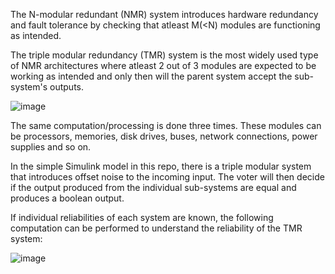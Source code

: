 The N-modular redundant (NMR) system introduces hardware redundancy and fault tolerance by checking that atleast M(<N) modules are functioning as intended.

The triple modular redundancy (TMR) system is the most widely used type of NMR architectures where atleast 2 out of 3 modules are expected to be working as intended and only then will the parent system accept the sub-system's outputs.

![image](https://github.com/anr2311/Fault_Tolerant_Design/assets/72514473/d1d77297-6297-4da0-9c63-3001f0933472)

The same computation/processing is done three times. These modules can be processors, memories, disk drives, buses, network connections, power supplies and so on.

In the simple Simulink model in this repo, there is a triple modular system that introduces offset noise to the incoming input. The voter will then decide if the output produced from the individual sub-systems are equal and produces a boolean output.

If individual reliabilities of each system are known, the following computation can be performed to understand the reliability of the TMR system:

![image](https://github.com/anr2311/Fault_Tolerant_Design/assets/72514473/4c26e74b-9c1e-45f5-8466-5bcc95dca7a9)
